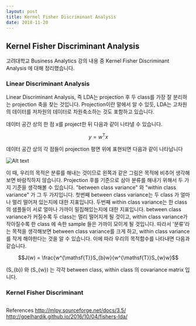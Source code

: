 ```yaml
---
layout: post
title: Kernel Fisher Discriminant Analysis
date: 2018-11-20
---
```


<script type="text/javascript" src="http://cdn.mathjax.org/mathjax/latest/MathJax.js?config=TeX-AMS-MML_HTMLorMML"></script>


## Kernel Fisher Discriminant Analysis

고려대학교 Business Analytics 강의 내용 중 Kernel Fisher Discriminant Analysis 에 대해 정리했습니다.

### Linear Discriminant Analysis

Linear Discriminant Analysis, 즉 LDA는 projection 후 두 class를 가장 잘 분리하는 projection 축을 찾는 것입니다. Projection이란 말에서 알 수 있듯, LDA는 고차원의 데이터를 저차원의 데이터로 차원축소하는 것도 포함하고 있습니다.

데이터 공간 상의 한 점 x를 project한 뒤 다음과 같이 나타낼 수 있습니다.

$$y=w^{\mathsf{T}}x$$





데이터 공간 상의 각 점들이 projection 평면 위에 표현되면 다음과 같이 나타납니다

![Alt text](https://github.com/Suhee05/Suhee05.github.io/blob/master/images/lda.jpg?raw=true)

이 때, 우리의 목적은 분류를 해내는 것이므로 왼쪽과 같은 그림은 목적에 비추어 생각해보면 바람직하지 않습니다. Projection 후를 기준으로 삼아 분류를 해내기 위해서 두 가지 기준을 생각해볼 수 있습니다. "between class variance" 와 "within class variance" 가 그 두 가지입니다. 첫번째 between class variance는 두 class 가 얼마나 멀리 떨어져 있는지에 대한 지표입니다. 두번째 within class variance는 한 class의 샘플들이 서로 얼마나 가까이 밀집해있는지에 대한 지표입니다. between class variance가 커질수록 두 class는 멀리 떨어지게 될 것이고, within class variance가 작아질수록 한 class 에 속한 sample 들은 가까이 모이게 될 것입니다. 따라서 '분류'라는 목적을 생각해보면 between class variance를 크게 하고, within class variance를 작게 해야한다는 것을 알 수 있습니다. 이에 따라 우리의 목적함수를 나타내면 다음과 같습니다.

$$J(w) = \frac{w^{\mathsf{T}}S_{b}w}{w^{\mathsf{T}}S_{w}w}$$

\(S_{b}\) 와 \(S_{w}\) 는 각각 between class, within class 의 covariance matrix 입니다.


<script type="math/tex; mode=display">S_b =(m_1 - m_2)(m_1 - m_2)^T 
</script>
<script type="math/tex; mode=display">S_w = \sum (X_n - m_1)(X_n - m_1)^T</script>



### Kernel Fisher Discriminant 


```

```

References
http://mlpy.sourceforge.net/docs/3.5/
http://goelhardik.github.io/2016/10/04/fishers-lda/
